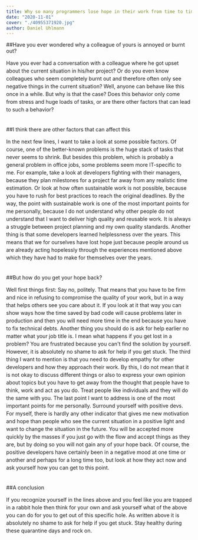 ```yaml
---
title: Why so many programmers lose hope in their work from time to time
date: "2020-11-01"
cover: "./40955371920.jpg"
author: Daniel Uhlmann
---
```


##Have you ever wondered why a colleague of yours is annoyed or burnt out?

<p style = "line-height: 1.5;">
Have you ever had a conversation with a colleague where he got upset about the current situation in his/her project? Or do you even know colleagues who seem completely burnt out and therefore often only see negative things in the current situation? Well, anyone can behave like this once in a while. But why is that the case? Does this behavior only come from stress and huge loads of tasks, or are there other factors that can lead to such a behavior? <br></br></p>

##I think there are other factors that can affect this

<p style = "line-height: 1.5;">
In the next few lines, I want to take a look at some possible factors. Of course, one of the better-known problems is the huge stack of tasks that never seems to shrink. But besides this problem, which is probably a general problem in office jobs, some problems seem more IT-specific to me. For example, take a look at developers fighting with their managers, because they plan milestones for a project far away from any realistic time estimation. Or look at how often sustainable work is not possible, because you have to rush for best practices to reach the original deadlines. By the way, the point with sustainable work is one of the most important points for me personally, because I do not understand why other people do not understand that I want to deliver high quality and reusable work. It is always a struggle between project planning and my own quality standards. Another thing is that some developers learned helplessness over the years. This means that we for ourselves have lost hope just because people around us are already acting hopelessly through the experiences mentioned above which they have had to make for themselves over the years.
<br></br></p>

##But how do you get your hope back?

<p style = "line-height: 1.5;">
Well first things first: Say no, politely.
That means that you have to be firm and nice in refusing to compromise the quality of your work, but in a way that helps others see you care about it. If you look at it that way you can show ways how the time saved by bad code will cause problems later in production and then you will need more time in the end because you have to fix technical debts. Another thing you should do is ask for help earlier no matter what your job title is. I mean what happens if you get lost in a problem? You are frustrated because you can't find the solution by yourself. However, it is absolutely no shame to ask for help if you get stuck. The third thing I want to mention is that you need to develop empathy for other developers and how they approach their work. By this, I do not mean that it is not okay to discuss different things or also to express your own opinion about topics but you have to get away from the thought that people have to think, work and act as you do. Treat people like individuals and they will do the same with you. The last point I want to address is one of the most important points for me personally. Surround yourself with positive devs. For myself, there is hardly any other indicator that gives me new motivation and hope than people who see the current situation in a positive light and want to change the situation in the future. You will be accepted more quickly by the masses if you just go with the flow and accept things as they are, but by doing so you will not gain any of your hope back. Of course, the positive developers have certainly been in a negative mood at one time or another and perhaps for a long time too, but look at how they act now and ask yourself how you can get to this point.
<br></br></p>

##A conclusion

<p style = "line-height: 1.5;">
If you recognize yourself in the lines above and you feel like you are trapped in a rabbit hole then think for your own and ask yourself what of the above you can do for you to get out of this specific hole. As written above it is absolutely no shame to ask for help if you get stuck. Stay healthy during these quarantine days and rock on.
<br></br></p>
